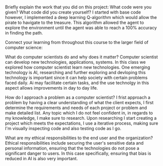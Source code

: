Briefly explain the work that you did on this project: What code were you given? What code did you create yourself?
I started with base code however, I implemented a deep learning Q-algorithm which would allow the pirate to havigate to the treasure. This algorithm allowed the agent to explore 
the environment until the agent was able to reach a 100% accuracy in finding the path.

Connect your learning from throughout this course to the larger field of computer science:

What do computer scientists do and why does it matter?
Computer scientist can develop new technologies, applications, systems. In this class we explored how computer scientist learn new technologies. One emerging technology is AI, researching
and further exploring and devloping this technology is important since it can help society with certain problems faced daily. Ai may facilitate certain tasks, and the use technolgy in this
aspect allows improvements in day to day life. 

How do I approach a problem as a computer scientist?
I frist approach a problem by having a clear understanding of what the client expects, I first determine the requirements and needs of each project or problem and make detailed list. 
Any topic which I do not feel confident in, in regards to my knowledge, I make sure to research. Upon researching I start creating a project which meets the expectations, I use a iterative
process, making sure I'm visually inspecting code and also testing code as I go. 

What are my ethical responsibilities to the end user and the organization?
Ethical responsibilities include securing the user's sensitive data and personal information, ensuring that the technologies do not pose a significant danger to users. In this case
specifically, ensuring that bias is reduced in AI is also very important. 
